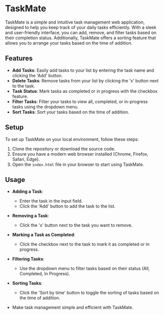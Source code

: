
# TaskMate

TaskMate is a simple and intuitive task management web application, designed to help you keep track of your daily tasks efficiently. With a sleek and user-friendly interface, you can add, remove, and filter tasks based on their completion status. Additionally, TaskMate offers a sorting feature that allows you to arrange your tasks based on the time of addition.

## Features

- **Add Tasks**: Easily add tasks to your list by entering the task name and clicking the 'Add' button.
- **Delete Tasks**: Remove tasks from your list by clicking the 'x' button next to the task.
- **Task Status**: Mark tasks as completed or in progress with the checkbox feature.
- **Filter Tasks**: Filter your tasks to view all, completed, or in-progress tasks using the dropdown menu.
- **Sort Tasks**: Sort your tasks based on the time of addition.

## Setup

To set up TaskMate on your local environment, follow these steps:

1. Clone the repository or download the source code.
2. Ensure you have a modern web browser installed (Chrome, Firefox, Safari, Edge).
3. Open the `index.html` file in your browser to start using TaskMate.

## Usage

- **Adding a Task**:
  - Enter the task in the input field.
  - Click the 'Add' button to add the task to the list.

- **Removing a Task**:
  - Click the 'x' button next to the task you want to remove.

- **Marking a Task as Completed**:
  - Click the checkbox next to the task to mark it as completed or in progress.

- **Filtering Tasks**:
  - Use the dropdown menu to filter tasks based on their status (All, Completed, In Progress).

- **Sorting Tasks**:
  - Click the 'Sort by time' button to toggle the sorting of tasks based on the time of addition.


- Make task management simple and efficient with TaskMate.
